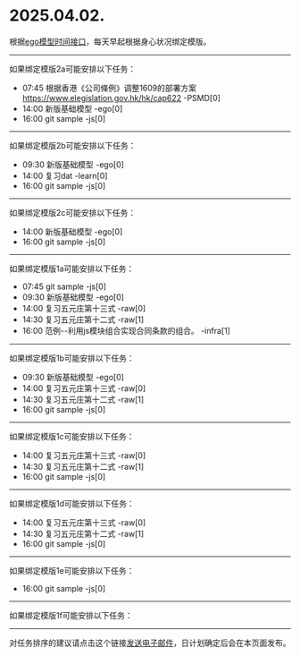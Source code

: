 # 2025.04.02.

根据[ego模型时间接口](https://gitee.com/hyg/blog/blob/master/timeflow.md)，每天早起根据身心状况绑定模版。

---
如果绑定模版2a可能安排以下任务：

- 07:45	根据香港《公司條例》调整1609的部署方案 https://www.elegislation.gov.hk/hk/cap622 -PSMD[0]
- 14:00	新版基础模型 -ego[0]
- 16:00	git sample -js[0]

---
如果绑定模版2b可能安排以下任务：

- 09:30	新版基础模型 -ego[0]
- 14:00	复习dat -learn[0]
- 16:00	git sample -js[0]

---
如果绑定模版2c可能安排以下任务：

- 14:00	新版基础模型 -ego[0]
- 16:00	git sample -js[0]

---
如果绑定模版1a可能安排以下任务：

- 07:45	git sample -js[0]
- 09:30	新版基础模型 -ego[0]
- 14:00	复习五元庄第十三式 -raw[0]
- 14:30	复习五元庄第十二式 -raw[1]
- 16:00	范例--利用js模块组合实现合同条款的组合。 -infra[1]

---
如果绑定模版1b可能安排以下任务：

- 09:30	新版基础模型 -ego[0]
- 14:00	复习五元庄第十三式 -raw[0]
- 14:30	复习五元庄第十二式 -raw[1]
- 16:00	git sample -js[0]

---
如果绑定模版1c可能安排以下任务：

- 14:00	复习五元庄第十三式 -raw[0]
- 14:30	复习五元庄第十二式 -raw[1]
- 16:00	git sample -js[0]

---
如果绑定模版1d可能安排以下任务：

- 14:00	复习五元庄第十三式 -raw[0]
- 14:30	复习五元庄第十二式 -raw[1]
- 16:00	git sample -js[0]

---
如果绑定模版1e可能安排以下任务：

- 16:00	git sample -js[0]

---
如果绑定模版1f可能安排以下任务：


---
对任务排序的建议请点击这个链接<a href="mailto:huangyg@mars22.com?subject=关于2025.04.02.任务排序的建议&body=date: 2025.04.02.%0D%0Afile: ../../blog/release/time/d.20250402.md%0D%0A---请勿修改邮件主题及以上内容---%0D%0A">发送电子邮件</a>，日计划确定后会在本页面发布。